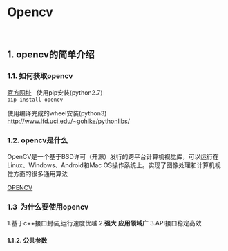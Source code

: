 # Opencv
    
## 1. opencv的简单介绍

### 1.1. 如何获取opencv

[官方网址]("http://opencv.org")
  
使用pip安装(python2.7)  
`pip install opencv`

使用编译完成的wheel安装(python3)  
http://www.lfd.uci.edu/~gohlke/pythonlibs/


### 1.2. opencv是什么
  
OpenCV是一个基于BSD许可（开源）发行的跨平台计算机视觉库，可以运行在Linux、Windows、Android和Mac OS操作系统上。实现了图像处理和计算机视觉方面的很多通用算法

[OPENCV](http://opencv.org/assets/theme/logo.png)
  
### 1.3  为什么要使用opencv
1.基于c++接口封装,运行速度优越
2.__强大__ __应用领域广__
3.API接口稳定高效
#### 1.1.2. 公共参数
  
  
